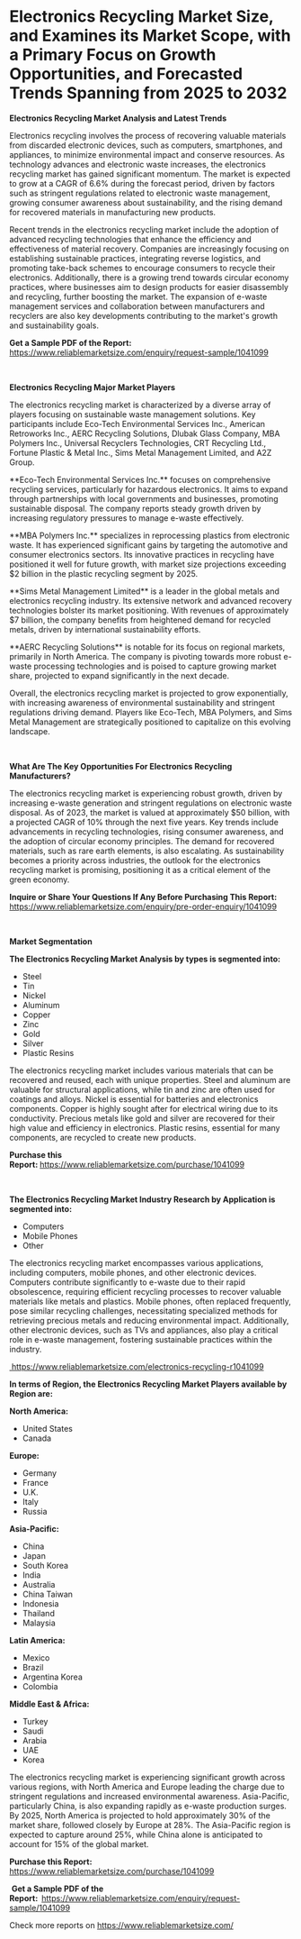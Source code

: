 <p><h1>Electronics Recycling Market Size, and Examines its Market Scope, with a Primary Focus on Growth Opportunities, and Forecasted Trends Spanning from 2025 to 2032</h1></p><p><strong>Electronics Recycling Market Analysis and Latest Trends</strong></p>
<p><p>Electronics recycling involves the process of recovering valuable materials from discarded electronic devices, such as computers, smartphones, and appliances, to minimize environmental impact and conserve resources. As technology advances and electronic waste increases, the electronics recycling market has gained significant momentum. The market is expected to grow at a CAGR of 6.6% during the forecast period, driven by factors such as stringent regulations related to electronic waste management, growing consumer awareness about sustainability, and the rising demand for recovered materials in manufacturing new products. </p><p>Recent trends in the electronics recycling market include the adoption of advanced recycling technologies that enhance the efficiency and effectiveness of material recovery. Companies are increasingly focusing on establishing sustainable practices, integrating reverse logistics, and promoting take-back schemes to encourage consumers to recycle their electronics. Additionally, there is a growing trend towards circular economy practices, where businesses aim to design products for easier disassembly and recycling, further boosting the market. The expansion of e-waste management services and collaboration between manufacturers and recyclers are also key developments contributing to the market's growth and sustainability goals.</p></p>
<p><strong>Get a Sample PDF of the Report:&nbsp;</strong> <a href="https://www.reliablemarketsize.com/enquiry/request-sample/1041099?utm_campaign=1991&utm_medium=2&utm_source=Github&utm_content=ia&utm_term=11022025&utm_id=electronics-recycling">https://www.reliablemarketsize.com/enquiry/request-sample/1041099</a></p>
<p>&nbsp;</p>
<p><strong>Electronics Recycling Major Market Players</strong></p>
<p><p>The electronics recycling market is characterized by a diverse array of players focusing on sustainable waste management solutions. Key participants include Eco-Tech Environmental Services Inc., American Retroworks Inc., AERC Recycling Solutions, Dlubak Glass Company, MBA Polymers Inc., Universal Recyclers Technologies, CRT Recycling Ltd., Fortune Plastic & Metal Inc., Sims Metal Management Limited, and A2Z Group.</p><p>**Eco-Tech Environmental Services Inc.** focuses on comprehensive recycling services, particularly for hazardous electronics. It aims to expand through partnerships with local governments and businesses, promoting sustainable disposal. The company reports steady growth driven by increasing regulatory pressures to manage e-waste effectively.</p><p>**MBA Polymers Inc.** specializes in reprocessing plastics from electronic waste. It has experienced significant gains by targeting the automotive and consumer electronics sectors. Its innovative practices in recycling have positioned it well for future growth, with market size projections exceeding $2 billion in the plastic recycling segment by 2025.</p><p>**Sims Metal Management Limited** is a leader in the global metals and electronics recycling industry. Its extensive network and advanced recovery technologies bolster its market positioning. With revenues of approximately $7 billion, the company benefits from heightened demand for recycled metals, driven by international sustainability efforts.</p><p>**AERC Recycling Solutions** is notable for its focus on regional markets, primarily in North America. The company is pivoting towards more robust e-waste processing technologies and is poised to capture growing market share, projected to expand significantly in the next decade.</p><p>Overall, the electronics recycling market is projected to grow exponentially, with increasing awareness of environmental sustainability and stringent regulations driving demand. Players like Eco-Tech, MBA Polymers, and Sims Metal Management are strategically positioned to capitalize on this evolving landscape.</p></p>
<p>&nbsp;</p>
<p><strong>What Are The Key Opportunities For Electronics Recycling Manufacturers?</strong></p>
<p><p>The electronics recycling market is experiencing robust growth, driven by increasing e-waste generation and stringent regulations on electronic waste disposal. As of 2023, the market is valued at approximately $50 billion, with a projected CAGR of 10% through the next five years. Key trends include advancements in recycling technologies, rising consumer awareness, and the adoption of circular economy principles. The demand for recovered materials, such as rare earth elements, is also escalating. As sustainability becomes a priority across industries, the outlook for the electronics recycling market is promising, positioning it as a critical element of the green economy.</p></p>
<p><strong>Inquire or Share Your Questions If Any Before Purchasing This Report:</strong> <a href="https://www.reliablemarketsize.com/enquiry/pre-order-enquiry/1041099?utm_campaign=1991&utm_medium=2&utm_source=Github&utm_content=ia&utm_term=11022025&utm_id=electronics-recycling">https://www.reliablemarketsize.com/enquiry/pre-order-enquiry/1041099</a></p>
<p>&nbsp;</p>
<p><strong>Market Segmentation</strong></p>
<p><strong>The Electronics Recycling Market Analysis by types is segmented into:</strong></p>
<p><ul><li>Steel</li><li>Tin</li><li>Nickel</li><li>Aluminum</li><li>Copper</li><li>Zinc</li><li>Gold</li><li>Silver</li><li>Plastic Resins</li></ul></p>
<p><p>The electronics recycling market includes various materials that can be recovered and reused, each with unique properties. Steel and aluminum are valuable for structural applications, while tin and zinc are often used for coatings and alloys. Nickel is essential for batteries and electronics components. Copper is highly sought after for electrical wiring due to its conductivity. Precious metals like gold and silver are recovered for their high value and efficiency in electronics. Plastic resins, essential for many components, are recycled to create new products.</p></p>
<p><strong>Purchase this Report:&nbsp;</strong><a href="https://www.reliablemarketsize.com/purchase/1041099?utm_campaign=1991&utm_medium=2&utm_source=Github&utm_content=ia&utm_term=11022025&utm_id=electronics-recycling">https://www.reliablemarketsize.com/purchase/1041099</a></p>
<p>&nbsp;</p>
<p><strong>The Electronics Recycling Market Industry Research by Application is segmented into:</strong></p>
<p><ul><li>Computers</li><li>Mobile Phones</li><li>Other</li></ul></p>
<p><p>The electronics recycling market encompasses various applications, including computers, mobile phones, and other electronic devices. Computers contribute significantly to e-waste due to their rapid obsolescence, requiring efficient recycling processes to recover valuable materials like metals and plastics. Mobile phones, often replaced frequently, pose similar recycling challenges, necessitating specialized methods for retrieving precious metals and reducing environmental impact. Additionally, other electronic devices, such as TVs and appliances, also play a critical role in e-waste management, fostering sustainable practices within the industry.</p></p>
<p><a href="https://www.reliablemarketsize.com/electronics-recycling-r1041099?utm_campaign=1991&utm_medium=2&utm_source=Github&utm_content=ia&utm_term=11022025&utm_id=electronics-recycling">&nbsp;https://www.reliablemarketsize.com/electronics-recycling-r1041099</a></p>
<p><strong>In terms of Region, the Electronics Recycling Market Players available by Region are:</strong></p>
<p>
    <p> <strong> North America: </strong>
        <ul>
            <li>United States</li>
            <li>Canada</li>
        </ul>
        </p> 
    <p> <strong> Europe: </strong>
        <ul>
            <li>Germany</li>
            <li>France</li>
            <li>U.K.</li>
            <li>Italy</li>
            <li>Russia</li>
        </ul>
        </p> 
    <p> <strong> Asia-Pacific: </strong>
        <ul>
            <li>China</li>
            <li>Japan</li>
            <li>South Korea</li>
            <li>India</li>
            <li>Australia</li>
            <li>China Taiwan</li>
            <li>Indonesia</li>
            <li>Thailand</li>
            <li>Malaysia</li>
        </ul>
        </p> 
    <p> <strong> Latin America: </strong>
        <ul>
            <li>Mexico</li>
            <li>Brazil</li>
            <li>Argentina Korea</li>
            <li>Colombia</li>
        </ul>
        </p> 
    <p> <strong> Middle East & Africa: </strong>
        <ul>
            <li>Turkey</li>
            <li>Saudi</li>
            <li>Arabia</li>
            <li>UAE</li>
            <li>Korea</li>
        </ul>
    </p>
    </p>
<p><p>The electronics recycling market is experiencing significant growth across various regions, with North America and Europe leading the charge due to stringent regulations and increased environmental awareness. Asia-Pacific, particularly China, is also expanding rapidly as e-waste production surges. By 2025, North America is projected to hold approximately 30% of the market share, followed closely by Europe at 28%. The Asia-Pacific region is expected to capture around 25%, while China alone is anticipated to account for 15% of the global market.</p></p>
<p><strong>Purchase this Report: </strong><a href="https://www.reliablemarketsize.com/purchase/1041099?utm_campaign=1991&utm_medium=2&utm_source=Github&utm_content=ia&utm_term=11022025&utm_id=electronics-recycling">https://www.reliablemarketsize.com/purchase/1041099</a></p>
<p>&nbsp;<strong>Get a Sample PDF of the Report:&nbsp;&nbsp;</strong><a href="https://www.reliablemarketsize.com/enquiry/request-sample/1041099?utm_campaign=1991&utm_medium=2&utm_source=Github&utm_content=ia&utm_term=11022025&utm_id=electronics-recycling">https://www.reliablemarketsize.com/enquiry/request-sample/1041099</a></p>
<p><strong></strong></p>
<p>Check more reports on <a href="https://www.reliablemarketsize.com/?utm_campaign=1991&utm_medium=2&utm_source=Github&utm_content=ia&utm_term=11022025&utm_id=electronics-recycling">https://www.reliablemarketsize.com/</a></p>